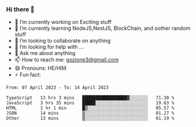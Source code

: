### Hi there 👋

<!--
**charlieScript/charlieScript** is a ✨ _special_ ✨ repository because its `README.md` (this file) appears on your GitHub profile.

Here are some ideas to get you started: -->

- 🔭 I’m currently working on Exciting stuff
- 🌱 I’m currently learning NodeJS,NestJS, BlockChain, and oother random stuff
- 👯 I’m looking to collaborate on anything
- 🤔 I’m looking for help with ...
- 💬 Ask me about anything
- 📫 How to reach me: gozione3@gmail.com
- 😄 Pronouns: HE/HIM
- ⚡ Fun fact: 
<!--START_SECTION:waka-->

```text
From: 07 April 2023 - To: 14 April 2023

TypeScript   13 hrs 3 mins   █████████████████▓░░░░░░░   71.30 %
JavaScript   3 hrs 35 mins   █████░░░░░░░░░░░░░░░░░░░░   19.63 %
HTML         1 hr 1 min      █▒░░░░░░░░░░░░░░░░░░░░░░░   05.57 %
JSON         14 mins         ▒░░░░░░░░░░░░░░░░░░░░░░░░   01.27 %
Other        13 mins         ▒░░░░░░░░░░░░░░░░░░░░░░░░   01.19 %
```

<!--END_SECTION:waka-->
